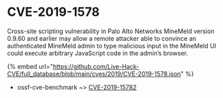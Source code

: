 # CVE-2019-1578

Cross-site scripting vulnerability in Palo Alto Networks MineMeld version 0.9.60 and earlier may allow a remote attacker able to convince an authenticated MineMeld admin to type malicious input in the MineMeld UI could execute arbitrary JavaScript code in the admin’s browser.

{% embed url="https://github.com/Live-Hack-CVE/full_database/blob/main/cves/2019/CVE-2019-1578.json" %}


* ossf-cve-benchmark ~> [CVE-2019-15782](https://zeste.alice-snow.ru/2019/database/cve-2019-1578/cve-2019-15782-ossf-cve-benchmark)